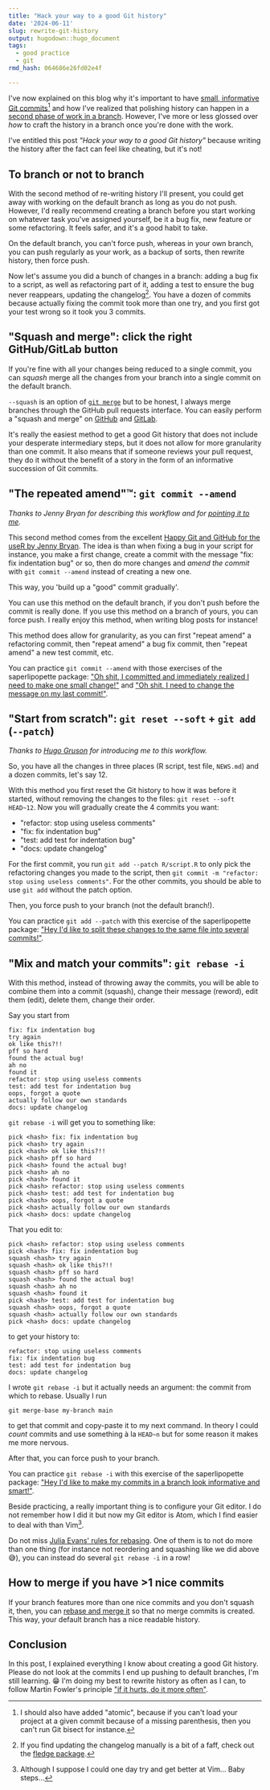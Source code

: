 ```yaml
---
title: "Hack your way to a good Git history"
date: '2024-06-11'
slug: rewrite-git-history
output: hugodown::hugo_document
tags:
  - good practice
  - git
rmd_hash: 064686e26fd02e4f

---
```


I've now explained on this blog why it's important to have [small, informative Git commits](/2024/06/03/small-commits/)[^1] and how I've realized that polishing history can happen in a [second phase of work in a branch](/2023/12/07/two-phases-git-branches/). However, I've more or less glossed over *how* to craft the history in a branch once you're done with the work.

I've entitled this post *"Hack your way to a good Git history"* because writing the history after the fact can feel like cheating, but it's not!

## To branch or not to branch

With the second method of re-writing history I'll present, you could get away with working on the default branch as long as you do not push. However, I'd really recommend creating a branch before you start working on whatever task you've assigned yourself, be it a bug fix, new feature or some refactoring. It feels safer, and it's a good habit to take.

On the default branch, you can't force push, whereas in your own branch, you can push regularly as your work, as a backup of sorts, then rewrite history, then force push.

Now let's assume you did a bunch of changes in a branch: adding a bug fix to a script, as well as refactoring part of it, adding a test to ensure the bug never reappears, updating the changelog[^2]. You have a dozen of commits because actually fixing the commit took more than one try, and you first got your test wrong so it took you 3 commits.

## "Squash and merge": click the right GitHub/GitLab button

If you're fine with all your changes being reduced to a single commit, you can *squash* merge all the changes from your branch into a single commit on the default branch.

`--squash` is an option of [`git merge`](https://git-scm.com/docs/git-merge) but to be honest, I always merge branches through the GitHub pull requests interface. You can easily perform a "squash and merge" on [GitHub](https://docs.github.com/en/pull-requests/collaborating-with-pull-requests/incorporating-changes-from-a-pull-request/about-pull-request-merges#squash-and-merge-your-commits) and [GitLab](https://docs.gitlab.com/ee/user/project/merge_requests/squash_and_merge.html).

It's really the easiest method to get a good Git history that does not include your desperate intermediary steps, but it does not allow for more granularity than one commit. It also means that if someone reviews your pull request, they do it without the benefit of a story in the form of an informative succession of Git commits.

## "The repeated amend":tm:: `git commit --amend`

*Thanks to Jenny Bryan for describing this workflow and for [pointing it to me](https://fosstodon.org/@jennybryan/111540760887095683).*

This second method comes from the excellent [Happy Git and GitHub for the useR by Jenny Bryan](https://happygitwithr.com/repeated-amend). The idea is than when fixing a bug in your script for instance, you make a first change, create a commit with the message "fix: fix indentation bug" or so, then do more changes and *amend the commit* with `git commit --amend` instead of creating a new one.

This way, you 'build up a "good" commit gradually'.

You can use this method on the default branch, if you don't push before the commit is really done. If you use this method on a branch of yours, you can force push. I really enjoy this method, when writing blog posts for instance!

This method does allow for granularity, as you can first "repeat amend" a refactoring commit, then "repeat amend" a bug fix commit, then "repeat amend" a new test commit, etc.

You can practice `git commit --amend` with those exercises of the saperlipopette package: ["Oh shit, I committed and immediately realized I need to make one small change!"](https://docs.ropensci.org/saperlipopette/reference/exo_one_small_change.html) and ["Oh shit, I need to change the message on my last commit!"](https://docs.ropensci.org/saperlipopette/reference/exo_latest_message.html).

## "Start from scratch": `git reset --soft` + `git add` (`--patch`)

*Thanks to [Hugo Gruson](https://hugogruson.fr/) for introducing me to this workflow.*

So, you have all the changes in three places (R script, test file, `NEWS.md`) and a dozen commits, let's say 12.

With this method you first reset the Git history to how it was before it started, without removing the changes to the files: `git reset --soft HEAD~12`. Now you will gradually create the 4 commits you want:

-   "refactor: stop using useless comments"
-   "fix: fix indentation bug"
-   "test: add test for indentation bug"
-   "docs: update changelog"

For the first commit, you run `git add --patch R/script.R` to only pick the refactoring changes you made to the script, then `git commit -m "refactor: stop using useless comments"`. For the other commits, you should be able to use `git add` without the patch option.

Then, you force push to your branch (not the default branch!).

You can practice `git add --patch` with this exercise of the saperlipopette package: ["Hey I'd like to split these changes to the same file into several commits!"](https://docs.ropensci.org/saperlipopette/reference/exo_split_changes.html).

## "Mix and match your commits": `git rebase -i`

With this method, instead of throwing away the commits, you will be able to combine them into a commit (squash), change their message (reword), edit them (edit), delete them, change their order.

Say you start from

    fix: fix indentation bug
    try again
    ok like this?!!
    pff so hard
    found the actual bug!
    ah no
    found it
    refactor: stop using useless comments
    test: add test for indentation bug
    oops, forgot a quote
    actually follow our own standards
    docs: update changelog

`git rebase -i` will get you to something like:

    pick <hash> fix: fix indentation bug
    pick <hash> try again
    pick <hash> ok like this?!!
    pick <hash> pff so hard
    pick <hash> found the actual bug!
    pick <hash> ah no
    pick <hash> found it
    pick <hash> refactor: stop using useless comments
    pick <hash> test: add test for indentation bug
    pick <hash> oops, forgot a quote
    pick <hash> actually follow our own standards
    pick <hash> docs: update changelog

That you edit to:

    pick <hash> refactor: stop using useless comments
    pick <hash> fix: fix indentation bug
    squash <hash> try again
    squash <hash> ok like this?!!
    squash <hash> pff so hard
    squash <hash> found the actual bug!
    squash <hash> ah no
    squash <hash> found it
    pick <hash> test: add test for indentation bug
    squash <hash> oops, forgot a quote
    squash <hash> actually follow our own standards
    pick <hash> docs: update changelog

to get your history to:

    refactor: stop using useless comments
    fix: fix indentation bug
    test: add test for indentation bug
    docs: update changelog

I wrote `git rebase -i` but it actually needs an argument: the commit from which to rebase. Usually I run

    git merge-base my-branch main

to get that commit and copy-paste it to my next command. In theory I could *count* commits and use something à la `HEAD~n` but for some reason it makes me more nervous.

After that, you can force push to your branch.

You can practice `git rebase -i` with this exercise of the saperlipopette package: ["Hey I'd like to make my commits in a branch look informative and smart!"](https://docs.ropensci.org/saperlipopette/reference/exo_rebase_i.html).

Beside practicing, a really important thing is to configure your Git editor. I do not remember how I did it but now my Git editor is Atom, which I find easier to deal with than Vim[^3].

Do not miss [Julia Evans' rules for rebasing](https://wizardzines.com/comics/rules-for-rebasing/). One of them is to not do more than one thing (for instance not reordering and squashing like we did above :sweat_smile:), you can instead do several `git rebase -i` in a row!

## How to merge if you have \>1 nice commits

If your branch features more than one nice commits and you don't squash it, then, you can [rebase and merge it](https://docs.github.com/en/pull-requests/collaborating-with-pull-requests/incorporating-changes-from-a-pull-request/about-pull-request-merges#rebase-and-merge-your-commits) so that no merge commits is created. This way, your default branch has a nice readable history.

## Conclusion

In this post, I explained everything I know about creating a good Git history. Please do not look at the commits I end up pushing to default branches, I'm still learning. :grin: I'm doing my best to rewrite history as often as I can, to follow Martin Fowler's principle ["if it hurts, do it more often"](https://martinfowler.com/bliki/FrequencyReducesDifficulty.html).

[^1]: I should also have added "atomic", because if you can't load your project at a given commit because of a missing parenthesis, then you can't run Git bisect for instance.

[^2]: If you find updating the changelog manually is a bit of a faff, check out the [fledge package](https://fledge.cynkra.com/dev/).

[^3]: Although I suppose I could one day try and get better at Vim... Baby steps...

